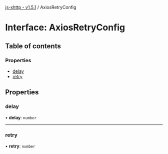 [js-xhttp - v1.5.1](../README.md) / AxiosRetryConfig

# Interface: AxiosRetryConfig

## Table of contents

### Properties

- [delay](AxiosRetryConfig.md#delay)
- [retry](AxiosRetryConfig.md#retry)

## Properties

### delay

• **delay**: `number`

___

### retry

• **retry**: `number`
